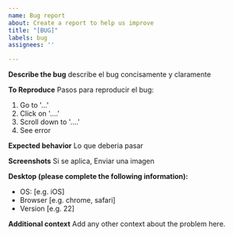 ```yaml
---
name: Bug report
about: Create a report to help us improve
title: "[BUG]"
labels: bug
assignees: ''

---
```


**Describe the bug**
describe el bug concisamente y claramente

**To Reproduce**
Pasos para reproducir el bug:
1. Go to '...'
2. Click on '....'
3. Scroll down to '....'
4. See error

**Expected behavior**
Lo que deberia pasar

**Screenshots**
Si se aplica, Enviar una imagen

**Desktop (please complete the following information):**
 - OS: [e.g. iOS]
 - Browser [e.g. chrome, safari]
 - Version [e.g. 22]

**Additional context**
Add any other context about the problem here.
